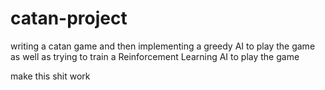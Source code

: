 # catan-project

writing a catan game and then implementing a greedy AI to play the game as well as trying to train a Reinforcement Learning AI to play the game



make this shit work